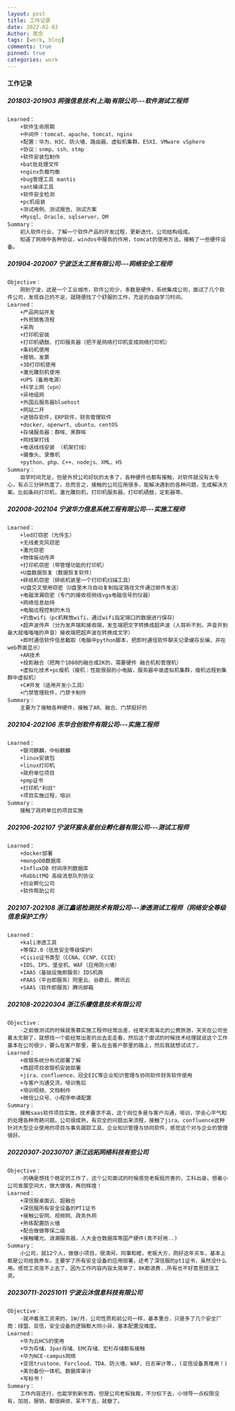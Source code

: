 ```yaml
---
layout: post
title: 工作记录
date: 2022-02-03
Author: 南念
tags: [work, blog]
comments: true
pinned: true
categories: work
---
```


#### 工作记录

##### **201803-201903**	网强信息技术(上海)有限公司---软件测试工程师

```
Learned：
	+软件生命周期
	+中间件：tomcat、apache、tomcat、nginx
	+配置：华为、H3C、防火墙、路由器、虚拟机集群、ESXI、VMware vSphere
	+协议：snmp、ssh、stmp
	+软件安装包制作
	+bat批处理文件
	+nginx负载均衡
	+bug管理工具 mantis
	+ant编译工具
	+软件安全检测
	+pc机组装
	+测试用例、测试报告、测试方案
	+Mysql、Oracle、sqlserver、DM
Summary：
	初入软件行业，了解一个软件产品的开发过程，更新迭代，公司结构组成。
	知道了网络中各种协议，windos中服务的作用，tomcat的使用方法，接触了一些硬件设备。
```

<!-- more -->

##### **201904-202007**	宁波泛太工贸有限公司---网络安全工程师

```
Objective：
	刚到宁波，这是一个工业城市，软件公司少，多数是硬件，系统集成公司，面试了几个软件公司，发现自己的不足，就随便找了个舒服的工作，充足的自由学习时间。
Learned：
	+产品网站开发
	+外贸销售流程
	+采购
	+打印机安装
	+打印机硒鼓、打印服务器（把不是网络打印机变成网络打印机）
	+条码机使用
	+报销，发票
	+3D打印机使用
	+激光雕刻机使用
	+UPS（备用电源）
	+科学上网（vpn）
	+异地组网
	+外国云服务器bluehost
	+网站二开
	+进销存软件，ERP软件，财务管理软件
	+docker、openwrt、ubuntu、centOS
	+存储服务器：群晖、黑群晖
	+网线架打线
	+电话线线安装 （机架打线）
	+摄像头、录像机
	+python、php、C++、nodejs、XML、H5
Summary：
	自学时间充足，但是外贸公司好玩的太多了，各种硬件也都有接触，对软件就没有太专心，有点三分钟热度了。总而言之，接触的公司应用很多，能解决遇到的各种问题，生成解决方案。比如条码打印机，激光雕刻机，打印机服务器，打印机硒鼓，定影器等。
```

##### **202008-202104**	宁波华力信息系统工程有限公司---实施工程师

```
Learned：
	+led灯窃密（光传生）
	+无线麦克风窃密
	+激光窃密
	+物体振动传声
	+打印机窃密（带管理功能的打印机）
	+U盘数据恢复（数据恢复软件）
	+碎纸机窃密（碎纸机装里一个打印机扫描工具）
	+U盘交叉使用窃密（U盘里木马自动复制指定路径文件通过邮件发送）
	+电磁泄漏窃密（专门的接收视频线vga电磁信号的仪器）
	+网络信息劫持
	+电脑远程控制的木马
	+钓鱼wifi（pc机释放wifi，通过wifi指定端口的数据进行保存）
	+超声波传声（分为发声端和接收端，发生端把文字转换成超声波（人耳听不到，声音开到最大就嗤嗤嗤的声音）接收端把超声波在转换成文字）
	+即时通信软件信息截取（电脑中python脚本，把即时通信软件聊天记录缓存反编，并在web界面显示）
	+AR技术
	+投影融合（把两个1080的融合成2K的，需要硬件 融合机和管理机）
	+虚拟化技术+pc瘦机（瘦机：性能很弱的小电脑，服务器中装虚拟机集群，瘦机远程到集群中虚拟机）
	+C#开发（适用开发小工具）
	+门禁管理软件，门禁卡制作
Summary：
	主要为了接触各种硬件，接触了AR、融合、门禁挺好的
```



##### **202104-202106**	东华合创软件有限公司---实施工程师

```
Learned：
	+银河麒麟，中标麒麟
	+linux安装包
	+linux打印机
	+政府单位项目
	+pmp证书
	+打印机"利旧"
	+项目实施过程，培训
Summary：
	接触了政府单位的项目实施
```



##### **202106-202107**	宁波环宸永星创业孵化器有限公司---测试工程师

```
Learned：
	+docker部署
	+mongoDB数据库
	+InfluxDB 时间序列数据库
	+RabbitMQ 高级消息队列协议
	+创业孵化公司
	+软件帮助公司

```



##### **202107-202108**	浙江鑫诺检测技术有限公司---渗透测试工程师（网络安全等级信息保护工作）

```
Learned：
	+kali渗透工具
	+等保2.0（信息安全等级保护）
	+Cisio证书类型（CCNA、CCNP、CCIE）
	+IDS、IPS、堡垒机、WAF（应用防火墙）
	+IAAS（基础设施即服务）IDS机房
	+PAAS（平台即服务）阿里云、谷歌云、腾讯云
	+SAAS（软件即服务）腾讯邮箱
```



##### **202108-20220304**				 浙江乐檬信息技术有限公司

```
Objective：
	-之前做测试的时候就羡慕实施工程师经常出差，经常天南海北的公费旅游，天天在公司坐着太无聊了，就想找一个能经常出差的出去走走看，然后这个面试的时候技术经理就说这个工作基本在公司很少，要么在客户那里，要么在去客户那里的路上，然后我就想试试了。
Learned：
	+收银系统分布式部署了解
	+商超项目收银机安装部署
	+jira、confluence、冠全EIC等企业知识管理与协同软件财务软件使用
	+与客户沟通交流，培训售后
	+培训视频、文档制作
	+微信公众号、小程序申请配置
Summary：
	接触saas软件项目实施，技术要求不高，这个岗位多是与客户沟通，培训，学会心平气和的处理各种奇葩问题。公司很成熟，有完全的问题出来流程，接触了jira、confluence这种针对大型企业使用的项目与事务跟踪工具、企业知识管理与协同软件，感觉这个对与企业的管理很好。
```


##### **20220307-20230707**				 浙江远拓网络科技有些公司
```
Objective：
	-的确是想找个稳定的工作了，这个公司面试的时候感觉老板挺厉害的，工科出身。想着小公司发展空间大，做大做强，再创辉煌！
Learned：
	+深信服桌面云、超融合
	+深信服所有安全设备的PT1证书
	+接触公安网、视频网、政务外网
	+熟练配置防火墙
	+配合做做等保二级
	+接触曙光、浪潮服务器，人大金仓数据库等国产硬件(真不好用..)
Summary：
	小公司，就12个人，做做小项目，很清闲，同事和睦，老板大方，刚好这年买车，基本上都是公司给我养车。主要学了所有安全设备的应用部署，还考了深信服的pt1证书，虽然没什么用。感觉工资涨不上去了，因为工作内容内容太简单了，8K都浪费..所有也不好意思提涨工资。
```



##### **20230711-20251011**				 宁波云沐信息科技有限公司
```
Objective：
	-就冲着涨工资来的，1W/月，公司性质和前公司一样，基本重合，只是多了几个安全厂商：绿盟、亚信，安全设备的逻辑都大同小异，基本配置没难度。
Learned：
	+华为云HCS的使用
	+华为存储，3par存储、EMC存储、宏杉存储都有接触
	+华为NCE-campus网络
	+亚信trustone、Forcloud、TDA、防火墙、WAF、日志审计等，，(亚信设备真难用！)
	+美创备份一体机、数据库审计
	+写标书！
Summary：
	工作内容还行，也能学到新东西，但是公司老板独裁，不分权下去，小领导一点权限没有，加班，报销，都很麻烦，呆不下去，就撤了。
```

